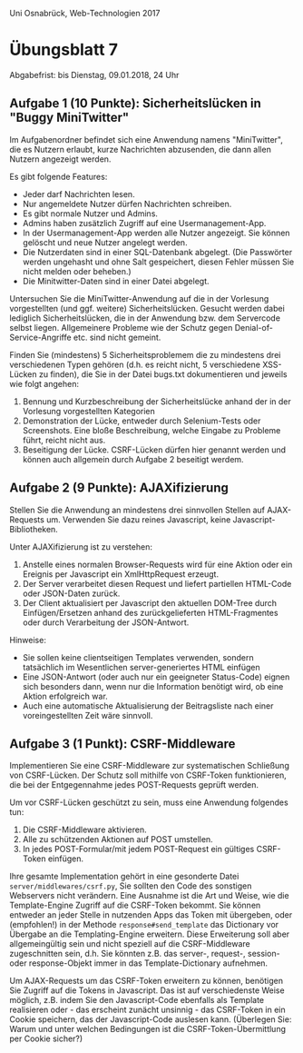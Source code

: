 Uni Osnabrück, Web-Technologien 2017

Übungsblatt 7
=============

Abgabefrist: bis Dienstag, 09.01.2018, 24 Uhr

Aufgabe 1 (10 Punkte): Sicherheitslücken in "Buggy MiniTwitter"
---------------------------------------------------------------

Im Aufgabenordner befindet sich eine Anwendung namens "MiniTwitter", die es Nutzern erlaubt, 
kurze Nachrichten abzusenden, die dann allen Nutzern angezeigt werden. 

Es gibt folgende Features:
- Jeder darf Nachrichten lesen.
- Nur angemeldete Nutzer dürfen Nachrichten schreiben. 
- Es gibt normale Nutzer und Admins.
- Admins haben zusätzlich Zugriff auf eine Usermanagement-App.
- In der Usermanagement-App werden alle Nutzer angezeigt. Sie können gelöscht 
  und neue Nutzer angelegt werden.
- Die Nutzerdaten sind in einer SQL-Datenbank abgelegt. (Die Passwörter werden ungehasht 
  und ohne Salt gespeichert, diesen Fehler müssen Sie nicht melden oder beheben.)
- Die Minitwitter-Daten sind in einer Datei abgelegt.

Untersuchen Sie die MiniTwitter-Anwendung auf die in der Vorlesung vorgestellten (und ggf. weitere) 
Sicherheitslücken. Gesucht werden dabei lediglich Sicherheitslücken, die in der Anwendung bzw. dem 
Servercode selbst liegen. Allgemeinere Probleme wie der Schutz gegen Denial-of-Service-Angriffe etc. 
sind nicht gemeint. 

Finden Sie (mindestens) 5 Sicherheitsproblemem die zu mindestens drei verschiedenen Typen gehören (d.h. es reicht nicht,
5 verschiedene XSS-Lücken zu finden), die Sie in der Datei bugs.txt dokumentieren und jeweils wie folgt angehen:

1. Bennung und Kurzbeschreibung der Sicherheitslücke anhand der in der Vorlesung vorgestellten Kategorien
2. Demonstration der Lücke, entweder durch Selenium-Tests oder Screenshots. Eine bloße Beschreibung, 
   welche Eingabe zu Probleme führt, reicht nicht aus.
3. Beseitigung der Lücke. CSRF-Lücken dürfen hier genannt werden und können auch allgemein durch Aufgabe 2 beseitigt werdem.


Aufgabe 2 (9 Punkte): AJAXifizierung
------------------------------------

Stellen Sie die Anwendung an mindestens drei sinnvollen Stellen auf AJAX-Requests um. Verwenden Sie dazu reines Javascript,
keine Javascript-Bibliotheken. 

Unter AJAXifizierung ist zu verstehen:
1. Anstelle eines normalen Browser-Requests wird für eine Aktion oder ein Ereignis per Javascript ein XmlHttpRequest erzeugt.
2. Der Server verarbeitet diesen Request und liefert partiellen HTML-Code oder JSON-Daten zurück.
3. Der Client aktualisiert per Javascript den aktuellen DOM-Tree durch Einfügen/Ersetzen anhand des zurückgelieferten 
   HTML-Fragmentes oder durch Verarbeitung der JSON-Antwort.
   
Hinweise:
- Sie sollen keine clientseitigen Templates verwenden, sondern tatsächlich im Wesentlichen server-generiertes HTML einfügen
- Eine JSON-Antwort (oder auch nur ein geeigneter Status-Code) eignen sich besonders dann, wenn nur die Information
  benötigt wird, ob eine Aktion erfolgreich war.
- Auch eine automatische Aktualisierung der Beitragsliste nach einer voreingestellten Zeit wäre sinnvoll.


Aufgabe 3 (1 Punkt): CSRF-Middleware
-------------------------------------

Implementieren Sie eine CSRF-Middleware zur systematischen Schließung von CSRF-Lücken. Der Schutz soll mithilfe
 von CSRF-Token funktionieren, die bei der Entgegennahme jedes POST-Requests geprüft werden. 
 
Um vor CSRF-Lücken geschützt zu sein, muss eine Anwendung folgendes tun:

1. Die CSRF-Middleware aktivieren.
2. Alle zu schützenden Aktionen auf POST umstellen.
3. In jedes POST-Formular/mit jedem POST-Request ein gültiges CSRF-Token einfügen.

Ihre gesamte Implementation gehört in eine gesonderte Datei `server/middlewares/csrf.py`, Sie sollten den Code des
sonstigen Webservers nicht verändern. Eine Ausnahme ist die Art und Weise, wie die Template-Engine Zugriff auf die 
CSRF-Token bekommt. Sie können entweder an jeder Stelle in nutzenden Apps das Token mit übergeben, oder (empfohlen!)
in der Methode `response#send_template` das Dictionary vor Übergabe an die Templating-Engine erweitern. Diese 
Erweiterung soll aber allgemeingültig sein und nicht speziell auf die CSRF-Middleware zugeschnitten sein, d.h.
Sie könnten z.B. das server-, request-, session- oder response-Objekt immer in das Template-Dictionary aufnehmen. 

Um AJAX-Requests um das CSRF-Token erweitern zu können, benötigen Sie Zugriff auf die Tokens in Javascript. Das ist auf 
verschiedenste Weise möglich, z.B. indem Sie den Javascript-Code ebenfalls als Template realisieren oder - das erscheint
zunächt unsinnig - das CSRF-Token in ein Cookie speichern, das der Javascript-Code auslesen kann. (Überlegen Sie: Warum
und unter welchen Bedingungen ist die CSRF-Token-Übermittlung per Cookie sicher?)

